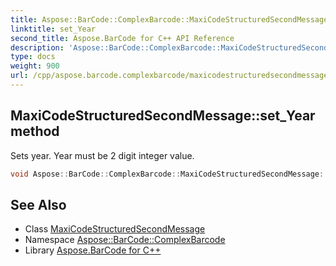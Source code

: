 ```yaml
---
title: Aspose::BarCode::ComplexBarcode::MaxiCodeStructuredSecondMessage::set_Year method
linktitle: set_Year
second_title: Aspose.BarCode for C++ API Reference
description: 'Aspose::BarCode::ComplexBarcode::MaxiCodeStructuredSecondMessage::set_Year method. Sets year. Year must be 2 digit integer value in C++.'
type: docs
weight: 900
url: /cpp/aspose.barcode.complexbarcode/maxicodestructuredsecondmessage/set_year/
---
```

## MaxiCodeStructuredSecondMessage::set_Year method


Sets year. Year must be 2 digit integer value.

```cpp
void Aspose::BarCode::ComplexBarcode::MaxiCodeStructuredSecondMessage::set_Year(int32_t value)
```

## See Also

* Class [MaxiCodeStructuredSecondMessage](../)
* Namespace [Aspose::BarCode::ComplexBarcode](../../)
* Library [Aspose.BarCode for C++](../../../)
